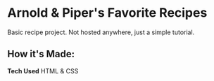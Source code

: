 # Arnold & Piper's Favorite Recipes

Basic recipe project. Not hosted anywhere, just a simple tutorial.

## How it's Made:

**Tech Used**
HTML & CSS




